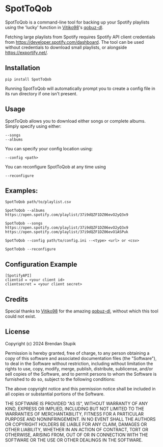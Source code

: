 # SpotToQob

SpotToQob is a command-line tool for backing up your Spotify playlists using the 'lucky' function in [Vitiko98](https://github.com/vitiko98)'s [qobuz-dl](https://github.com/vitiko98/qobuz-dl).

Fetching large playlists from Spotify requires Spotify API client credentials from https://developer.spotify.com/dashboard. The tool can be used without credentials to download small playlists, or alongside https://exportify.net/.

## Installation

    pip install SpotToQob

Running SpotToQob will automatically prompt you to create a config file in its run directory if one isn't present.

## Usage
SpotToQob allows you to download either songs or complete albums. Simply specify using either:

	--songs
	--albums

You can specify your config location using:

	--config <path>

You can reconfigure SpotToQob at any time using

	--reconfigure

## Examples:

    SpotToQob path/to/playlist.csv

    SpotToQob --albums https://open.spotify.com/playlist/37i9dQZF1DZ06evO2yQ3x9

	SpotToQob --songs https://open.spotify.com/playlist/37i9dQZF1DZ06evO2yQ3x9 https://open.spotify.com/playlist/37i9dQZF1DZ06evO1ASPuk

    SpotToQob --config path/to/config.ini --<type> <url> or <csv>

    SpotToQob --reconfigure

## Configuration Example

	[SpotifyAPI]
	clientid = <your client id>
	clientsecret = <your client secret>

## Credits
Special thanks to [Vitiko98](https://github.com/vitiko98) for the amazing [qobuz-dl](https://github.com/vitiko98/qobuz-dl), without which this tool could not exist.

## License

Copyright (c) 2024 Brendan Stupik

Permission is hereby granted, free of charge, to any person obtaining a copy
of this software and associated documentation files (the "Software"), to deal
in the Software without restriction, including without limitation the rights
to use, copy, modify, merge, publish, distribute, sublicense, and/or sell
copies of the Software, and to permit persons to whom the Software is
furnished to do so, subject to the following conditions:

The above copyright notice and this permission notice shall be included in all
copies or substantial portions of the Software.

THE SOFTWARE IS PROVIDED "AS IS", WITHOUT WARRANTY OF ANY KIND, EXPRESS OR
IMPLIED, INCLUDING BUT NOT LIMITED TO THE WARRANTIES OF MERCHANTABILITY,
FITNESS FOR A PARTICULAR PURPOSE AND NONINFRINGEMENT. IN NO EVENT SHALL THE
AUTHORS OR COPYRIGHT HOLDERS BE LIABLE FOR ANY CLAIM, DAMAGES OR OTHER
LIABILITY, WHETHER IN AN ACTION OF CONTRACT, TORT OR OTHERWISE, ARISING FROM,
OUT OF OR IN CONNECTION WITH THE SOFTWARE OR THE USE OR OTHER DEALINGS IN THE
SOFTWARE.
